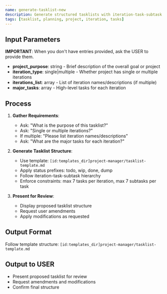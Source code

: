 ```yaml
---
name: generate-tasklist-new
description: Generate structured tasklists with iteration-task-subtask hierarchy and status tracking
tags: [tasklist, planning, project, iteration, tasks]
---
```


## Input Parameters
**IMPORTANT**: When you don't have entries provided, ask the USER to provide them.
- **project_purpose**: string - Brief description of the overall goal or project
- **iteration_type**: single|multiple - Whether project has single or multiple iterations
- **iterations_list**: array - List of iteration names/descriptions (if multiple)
- **major_tasks**: array - High-level tasks for each iteration

## Process

1. **Gather Requirements**:
   - Ask: "What is the purpose of this tasklist?"
   - Ask: "Single or multiple iterations?"
   - If multiple: "Please list iteration names/descriptions"
   - Ask: "What are the major tasks for each iteration?"

2. **Generate Tasklist Structure**:
   - Use template: `[id:templates_dir]project-manager/tasklist-template.md`
   - Apply status prefixes: todo, wip, done, dump
   - Follow iteration-task-subtask hierarchy
   - Enforce constraints: max 7 tasks per iteration, max 7 subtasks per task

3. **Present for Review**:
   - Display proposed tasklist structure
   - Request user amendments
   - Apply modifications as requested

## Output Format
Follow template structure: `[id:templates_dir]project-manager/tasklist-template.md`

## Output to USER
- Present proposed tasklist for review
- Request amendments and modifications
- Confirm final structure
